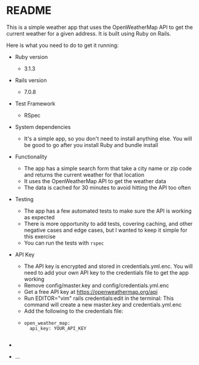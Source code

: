 # README

This is a simple weather app that uses the OpenWeatherMap API to get the current weather for a given address. It is 
built using Ruby on Rails.

Here is what you need to do to get it running:

* Ruby version
  - 3.1.3

* Rails version
  - 7.0.8

* Test Framework
  - RSpec

* System dependencies
  - It's a simple app, so you don't need to install anything else. You will be good to go after you install Ruby and bundle install

* Functionality
  - The app has a simple search form that take a city name or zip code and returns the current weather for that location
  - It uses the OpenWeatherMap API to get the weather data
  - The data is cached for 30 minutes to avoid hitting the API too often

* Testing
  - The app has a few automated tests to make sure the API is working as expected
  - There is more opportunity to add tests, covering caching, and other negative cases and edge cases, but I wanted to keep it simple for this exercise
  - You can run the tests with `rspec`
  
* API Key
  - The API key is encrypted and stored in credentials.yml.enc. You will need to add your own API key to the credentials file to get the app working
  - Remove config/master.key and config/credentials.yml.enc
  - Get a free API key at https://openweathermap.org/api
  - Run EDITOR="vim" rails credentials:edit in the terminal: This command will create a new master.key and credentials.yml.enc
  - Add the following to the credentials file:
  - ```
    open_weather_map:
      api_key: YOUR_API_KEY
  ```
* 
* ...
